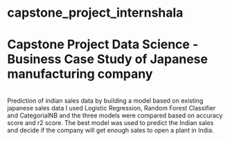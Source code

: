 # capstone_project_internshala
<h1>Capstone Project Data Science -Business Case Study of Japanese manufacturing company</h1><br>
Prediction of indian sales data by building a model based on existing japanese sales data
I used Logistic Regression, Random Forest Classifier and CategorialNB and the three models were compared based on accuracy score and r2 score. The best model was used to predict the Indian sales and decide if the company will get enough sales to open a plant in India.


